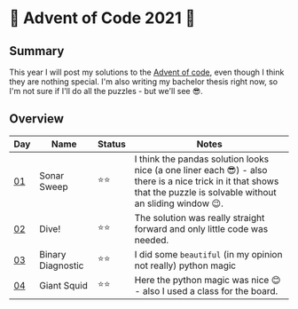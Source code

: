 # 🎄 Advent of Code 2021 🎄

## Summary

This year I will post my solutions to the [Advent of code](https://adventofcode.com/), even though I think they are nothing special.
I'm also writing my bachelor thesis right now, so I'm not sure if I'll do all the puzzles - but we'll see 😎.

## Overview

| Day                                       | Name              | Status | Notes  |
| ----------------------------------------- | ----------------- | ------ | ------ |
| [01](https://adventofcode.com/2021/day/1) | Sonar Sweep       |  ⭐⭐  | I think the pandas solution looks nice (a one liner each 😎) - also there is a nice trick in it that shows that the puzzle is solvable without an sliding window 😉. |
| [02](https://adventofcode.com/2021/day/2) | Dive!             |  ⭐⭐  | The solution was really straight forward and only little code was needed. |
| [03](https://adventofcode.com/2021/day/3) | Binary Diagnostic |  ⭐⭐  | I did some `beautiful` (in my opinion not really) python magic |
| [04](https://adventofcode.com/2021/day/4) | Giant Squid       |  ⭐⭐  | Here the python magic was nice 😊 - also I used a class for the board. |
